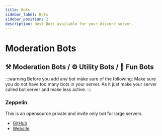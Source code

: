 ```yaml
---
title: Bots
sidebar_label: Bots
sidebar_position: 2
description: Best Bots available for your discord server.
---
```


# Moderation Bots

## ⚒️ Moderation Bots / ⚙️ Utility Bots / 🤖 Fun Bots

:::warning Before you add any bot make sure of the following:
Make sure you do not have too many bots in your server. As it just make your server called bot server and make less active.
:::

### Zeppelin 
This is an opensource private and invite only bot for large servers.

- [GitHub](https://github.com/Dragory/ZeppelinBot)
- [Website](https://zeppelin.gg/)

